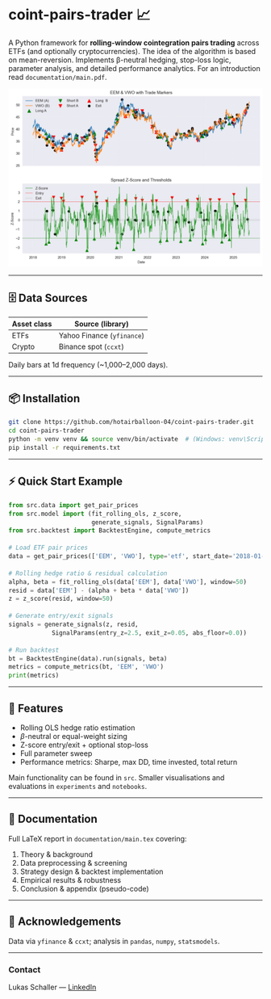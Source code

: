 # coint-pairs-trader 📈

A Python framework for **rolling-window cointegration pairs trading** across ETFs (and optionally cryptocurrencies). The idea of the algorithm is based on mean-reversion.
Implements β-neutral hedging, stop-loss logic, parameter analysis, and detailed performance analytics.
For an introduction read `documentation/main.pdf`.

![Trading Strategy](experiments/figs/eem_vwo_trades.png)

---

## 🗄️ Data Sources
| Asset class | Source (library)         |
|-------------|--------------------------|
| ETFs        | Yahoo Finance (`yfinance`) |
| Crypto      | Binance spot (`ccxt`)      |

Daily bars at 1d frequency (~1,000–2,000 days).

---

## 📦 Installation
```bash
git clone https://github.com/hotairballoon-04/coint-pairs-trader.git
cd coint-pairs-trader
python -m venv venv && source venv/bin/activate  # (Windows: venv\Scripts\activate)
pip install -r requirements.txt
```

---

## ⚡ Quick Start Example
```python
from src.data import get_pair_prices
from src.model import (fit_rolling_ols, z_score,
                       generate_signals, SignalParams)
from src.backtest import BacktestEngine, compute_metrics

# Load ETF pair prices
data = get_pair_prices(['EEM', 'VWO'], type='etf', start_date='2018-01-01')

# Rolling hedge ratio & residual calculation
alpha, beta = fit_rolling_ols(data['EEM'], data['VWO'], window=50)
resid = data['EEM'] - (alpha + beta * data['VWO'])
z = z_score(resid, window=50)

# Generate entry/exit signals
signals = generate_signals(z, resid,
            SignalParams(entry_z=2.5, exit_z=0.05, abs_floor=0.0))

# Run backtest
bt = BacktestEngine(data).run(signals, beta)
metrics = compute_metrics(bt, 'EEM', 'VWO')
print(metrics)
```

---

## 🔧 Features
- Rolling OLS hedge ratio estimation
- $\beta$-neutral or equal-weight sizing
- Z-score entry/exit + optional stop-loss
- Full parameter sweep
- Performance metrics: Sharpe, max DD, time invested, total return

Main functionality can be found in `src`. Smaller visualisations and evaluations in `experiments` and `notebooks`.

---

## 📝 Documentation
Full LaTeX report in `documentation/main.tex` covering:
1. Theory & background
2. Data preprocessing & screening
3. Strategy design & backtest implementation
4. Empirical results & robustness
5. Conclusion & appendix (pseudo-code)

---

## 🙏 Acknowledgements
Data via `yfinance` & `ccxt`; analysis in `pandas`, `numpy`, `statsmodels`.

---

### Contact
Lukas Schaller — [LinkedIn](https://www.linkedin.com/in/lukas-schaller)
